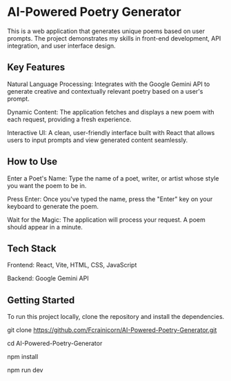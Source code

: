 # AI-Powered Poetry Generator

This is a web application that generates unique poems based on user prompts. The project demonstrates my skills in front-end development, API integration, and user interface design.

## Key Features

Natural Language Processing: Integrates with the Google Gemini API to generate creative and contextually relevant poetry based on a user's prompt.

Dynamic Content: The application fetches and displays a new poem with each request, providing a fresh experience.

Interactive UI: A clean, user-friendly interface built with React that allows users to input prompts and view generated content seamlessly.

## How to Use

Enter a Poet's Name: Type the name of a poet, writer, or artist whose style you want the poem to be in.

Press Enter: Once you've typed the name, press the "Enter" key on your keyboard to generate the poem.

Wait for the Magic: The application will process your request. A poem should appear in a minute.

## Tech Stack

Frontend: React, Vite, HTML, CSS, JavaScript

Backend: Google Gemini API

## Getting Started

To run this project locally, clone the repository and install the dependencies.

git clone https://github.com/Fcrainicorn/AI-Powered-Poetry-Generator.git

cd AI-Powered-Poetry-Generator

npm install

npm run dev



